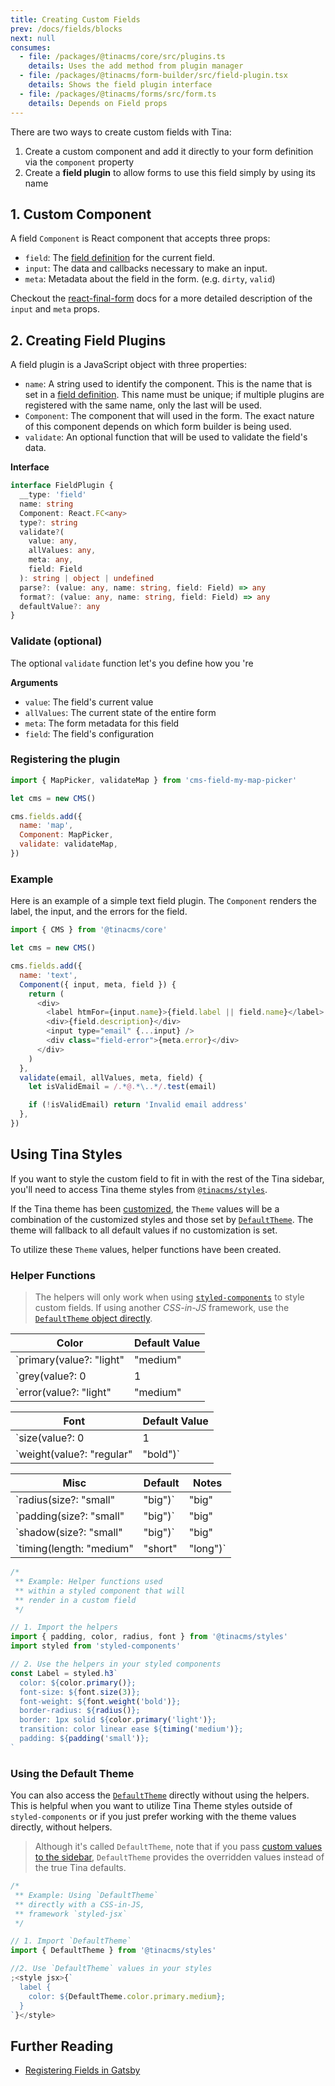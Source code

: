 ```yaml
---
title: Creating Custom Fields
prev: /docs/fields/blocks
next: null
consumes:
  - file: /packages/@tinacms/core/src/plugins.ts
    details: Uses the add method from plugin manager
  - file: /packages/@tinacms/form-builder/src/field-plugin.tsx
    details: Shows the field plugin interface
  - file: /packages/@tinacms/forms/src/form.ts
    details: Depends on Field props
---
```


There are two ways to create custom fields with Tina:

1. Create a custom component and add it directly to your form definition via the `component` property
2. Create a **field plugin** to allow forms to use this field simply by using its name

## 1. Custom Component

A field `Component` is React component that accepts three props:

- `field`: The [field definition](https://tinacms.org/docs/concepts/fields#field-definition) for the current field.
- `input`: The data and callbacks necessary to make an input.
- `meta`: Metadata about the field in the form. (e.g. `dirty`, `valid`)

Checkout the [react-final-form](https://github.com/final-form/react-final-form#fieldrenderprops) docs for a more detailed description of the `input` and `meta` props.

## 2. Creating Field Plugins

A field plugin is a JavaScript object with three properties:

- `name`: A string used to identify the component. This is the name that is set in a [field definition](https://tinacms.org/docs/concepts/fields#field-definition). This name must be unique; if multiple plugins are registered with the same name, only the last will be used.
- `Component`: The component that will used in the form. The exact nature of this component depends on which form builder is being used.
- `validate`: An optional function that will be used to validate the field's data.

**Interface**

```typescript
interface FieldPlugin {
  __type: 'field'
  name: string
  Component: React.FC<any>
  type?: string
  validate?(
    value: any,
    allValues: any,
    meta: any,
    field: Field
  ): string | object | undefined
  parse?: (value: any, name: string, field: Field) => any
  format?: (value: any, name: string, field: Field) => any
  defaultValue?: any
}
```

### Validate (optional)

The optional `validate` function let's you define how you 're

**Arguments**

- `value`: The field's current value
- `allValues`: The current state of the entire form
- `meta`: The form metadata for this field
- `field`: The field's configuration

### Registering the plugin

```javascript
import { MapPicker, validateMap } from 'cms-field-my-map-picker'

let cms = new CMS()

cms.fields.add({
  name: 'map',
  Component: MapPicker,
  validate: validateMap,
})
```

### Example

Here is an example of a simple text field plugin. The `Component` renders the label, the input, and the errors for the field.

```javascript
import { CMS } from '@tinacms/core'

let cms = new CMS()

cms.fields.add({
  name: 'text',
  Component({ input, meta, field }) {
    return (
      <div>
        <label htmFor={input.name}>{field.label || field.name}</label>
        <div>{field.description}</div>
        <input type="email" {...input} />
        <div class="field-error">{meta.error}</div>
      </div>
    )
  },
  validate(email, allValues, meta, field) {
    let isValidEmail = /.*@.*\..*/.test(email)

    if (!isValidEmail) return 'Invalid email address'
  },
})
```

## Using Tina Styles

If you want to style the custom field to fit in with the rest of the Tina sidebar, you'll need to access Tina theme styles from [`@tinacms/styles`](https://github.com/tinacms/tinacms/blob/master/packages/%40tinacms/styles/src/Styles.tsx).

If the Tina theme has been [customized](https://tinacms.org/docs/concepts/sidebar#customizing-the-sidebar-theme), the `Theme` values will be a combination of the customized styles and those set by [`DefaultTheme`](https://tinacms.org/docs/concepts/sidebar#default-theme). The theme will fallback to all default values if no customization is set.

To utilize these `Theme` values, helper functions have been created.

### Helper Functions

> The helpers will only work when using [`styled-components`](https://styled-components.com/) to style custom fields. If using another _CSS-in-JS_ framework, use the [`DefaultTheme` object directly](https://tinacms.org/docs/fields/custom-fields#using-the-default-theme).

| Color                                                 | Default Value |
| ----------------------------------------------------- | ------------- |
| `primary(value?: "light" | "medium" | "dark")`        | "medium"      |
| `grey(value?: 0 | 1 | 2 | 3 | 4 | 5 | 6 | 7 | 8 | 9)` | 0             |
| `error(value?: "light" | "medium" | "dark")`          | "medium"      |

| Font                                      | Default Value |
| ----------------------------------------- | ------------- |
| `size(value?: 0 | 1 | 2 | 3 | 4 | 5 | 6)` | 0             |
| `weight(value?: "regular" | "bold")`      | "regular"     |

| Misc                                          | Default       | Notes               |
| --------------------------------------------- | ------------- | ------------------- |
| `radius(size?: "small" | "big")`              | "big"         | For `border-radius` |
| `padding(size?: "small" | "big")`             | "big"         |                     |
| `shadow(size?: "small" | "big")`              | "big"         | For `box-shadow`    |
| `timing(length: "medium" | "short" | "long")` | `length` req. | For `transition`    |

```jsx
/*
 ** Example: Helper functions used
 ** within a styled component that will
 ** render in a custom field
 */

// 1. Import the helpers
import { padding, color, radius, font } from '@tinacms/styles'
import styled from 'styled-components'

// 2. Use the helpers in your styled components
const Label = styled.h3`
  color: ${color.primary()};
  font-size: ${font.size(3)};
  font-weight: ${font.weight('bold')};
  border-radius: ${radius()};
  border: 1px solid ${color.primary('light')};
  transition: color linear ease ${timing('medium')};
  padding: ${padding('small')};
`
```

### Using the Default Theme

You can also access the [`DefaultTheme`](https://tinacms.org/docs/concepts/sidebar#default-theme) directly without using the helpers. This is helpful when you want to utilize Tina Theme styles outside of `styled-components` or if you just prefer working with the theme values directly, without helpers.

> Although it's called `DefaultTheme`, note that if you pass [custom values to the sidebar](https://tinacms.org/docs/concepts/sidebar#customizing-the-sidebar-theme), `DefaultTheme` provides the overridden values instead of the true Tina defaults.

```jsx
/*
 ** Example: Using `DefaultTheme`
 ** directly with a CSS-in-JS,
 ** framework `styled-jsx`
 */

// 1. Import `DefaultTheme`
import { DefaultTheme } from '@tinacms/styles'

//2. Use `DefaultTheme` values in your styles
;<style jsx>{`
  label {
    color: ${DefaultTheme.color.primary.medium};
  }
`}</style>
```

## Further Reading

- [Registering Fields in Gatsby](/docs/gatsby/custom-fields)
